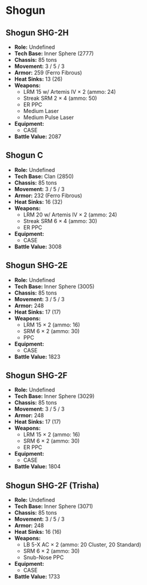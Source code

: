 # Shogun
## Shogun SHG-2H
- **Role:** Undefined
- **Tech Base:** Inner Sphere (2777)
- **Chassis:** 85 tons
- **Movement:** 3 / 5 / 3
- **Armor:** 259 (Ferro Fibrous)
- **Heat Sinks:** 13 (26)
- **Weapons:**
  - LRM 15 w/ Artemis IV × 2 (ammo: 24)
  - Streak SRM 2 × 4 (ammo: 50)
  - ER PPC
  - Medium Laser
  - Medium Pulse Laser
- **Equipment:**
  - CASE
- **Battle Value:** 2087

## Shogun C
- **Role:** Undefined
- **Tech Base:** Clan (2850)
- **Chassis:** 85 tons
- **Movement:** 3 / 5 / 3
- **Armor:** 232 (Ferro Fibrous)
- **Heat Sinks:** 16 (32)
- **Weapons:**
  - LRM 20 w/ Artemis IV × 2 (ammo: 24)
  - Streak SRM 6 × 4 (ammo: 30)
  - ER PPC
- **Equipment:**
  - CASE
- **Battle Value:** 3008

## Shogun SHG-2E
- **Role:** Undefined
- **Tech Base:** Inner Sphere (3005)
- **Chassis:** 85 tons
- **Movement:** 3 / 5 / 3
- **Armor:** 248
- **Heat Sinks:** 17 (17)
- **Weapons:**
  - LRM 15 × 2 (ammo: 16)
  - SRM 6 × 2 (ammo: 30)
  - PPC
- **Equipment:**
  - CASE
- **Battle Value:** 1823

## Shogun SHG-2F
- **Role:** Undefined
- **Tech Base:** Inner Sphere (3029)
- **Chassis:** 85 tons
- **Movement:** 3 / 5 / 3
- **Armor:** 248
- **Heat Sinks:** 17 (17)
- **Weapons:**
  - LRM 15 × 2 (ammo: 16)
  - SRM 6 × 2 (ammo: 30)
  - ER PPC
- **Equipment:**
  - CASE
- **Battle Value:** 1804

## Shogun SHG-2F (Trisha)
- **Role:** Undefined
- **Tech Base:** Inner Sphere (3071)
- **Chassis:** 85 tons
- **Movement:** 3 / 5 / 3
- **Armor:** 248
- **Heat Sinks:** 16 (16)
- **Weapons:**
  - LB 5-X AC × 2 (ammo: 20 Cluster, 20 Standard)
  - SRM 6 × 2 (ammo: 30)
  - Snub-Nose PPC
- **Equipment:**
  - CASE
- **Battle Value:** 1733

